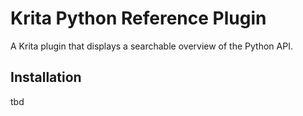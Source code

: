 # Krita Python Reference Plugin

A Krita plugin that displays a searchable overview of the Python API.

## Installation

tbd